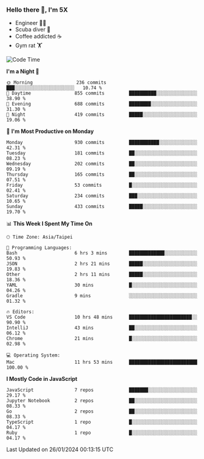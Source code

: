 ### Hello there 👋, I'm 5X

* Engineer 👨‍💻
* Scuba diver 🤿
* Coffee addicted ☕️
* Gym rat 🏋️

<!--START_SECTION:waka-->
![Code Time](http://img.shields.io/badge/Code%20Time-773%20hrs%2039%20mins-blue)

**I'm a Night 🦉** 

```text
🌞 Morning                236 commits         ███░░░░░░░░░░░░░░░░░░░░░░   10.74 % 
🌆 Daytime                855 commits         ██████████░░░░░░░░░░░░░░░   38.90 % 
🌃 Evening                688 commits         ████████░░░░░░░░░░░░░░░░░   31.30 % 
🌙 Night                  419 commits         █████░░░░░░░░░░░░░░░░░░░░   19.06 % 
```
📅 **I'm Most Productive on Monday** 

```text
Monday                   930 commits         ███████████░░░░░░░░░░░░░░   42.31 % 
Tuesday                  181 commits         ██░░░░░░░░░░░░░░░░░░░░░░░   08.23 % 
Wednesday                202 commits         ██░░░░░░░░░░░░░░░░░░░░░░░   09.19 % 
Thursday                 165 commits         ██░░░░░░░░░░░░░░░░░░░░░░░   07.51 % 
Friday                   53 commits          █░░░░░░░░░░░░░░░░░░░░░░░░   02.41 % 
Saturday                 234 commits         ███░░░░░░░░░░░░░░░░░░░░░░   10.65 % 
Sunday                   433 commits         █████░░░░░░░░░░░░░░░░░░░░   19.70 % 
```


📊 **This Week I Spent My Time On** 

```text
🕑︎ Time Zone: Asia/Taipei

💬 Programming Languages: 
Bash                     6 hrs 3 mins        █████████████░░░░░░░░░░░░   50.93 % 
JSON                     2 hrs 21 mins       █████░░░░░░░░░░░░░░░░░░░░   19.83 % 
Other                    2 hrs 11 mins       █████░░░░░░░░░░░░░░░░░░░░   18.36 % 
YAML                     30 mins             █░░░░░░░░░░░░░░░░░░░░░░░░   04.26 % 
Gradle                   9 mins              ░░░░░░░░░░░░░░░░░░░░░░░░░   01.32 % 

🔥 Editors: 
VS Code                  10 hrs 48 mins      ███████████████████████░░   90.90 % 
IntelliJ                 43 mins             ██░░░░░░░░░░░░░░░░░░░░░░░   06.12 % 
Chrome                   21 mins             █░░░░░░░░░░░░░░░░░░░░░░░░   02.98 % 

💻 Operating System: 
Mac                      11 hrs 53 mins      █████████████████████████   100.00 % 
```

**I Mostly Code in JavaScript** 

```text
JavaScript               7 repos             ███████░░░░░░░░░░░░░░░░░░   29.17 % 
Jupyter Notebook         2 repos             ██░░░░░░░░░░░░░░░░░░░░░░░   08.33 % 
Go                       2 repos             ██░░░░░░░░░░░░░░░░░░░░░░░   08.33 % 
TypeScript               1 repo              █░░░░░░░░░░░░░░░░░░░░░░░░   04.17 % 
Ruby                     1 repo              █░░░░░░░░░░░░░░░░░░░░░░░░   04.17 % 
```




 Last Updated on 26/01/2024 00:13:15 UTC
<!--END_SECTION:waka-->
